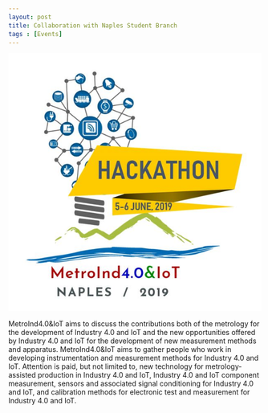 ```yaml
---
layout: post
title: Collaboration with Naples Student Branch
tags : [Events]
---
```


![Header](/images/logo_hackathon.jpg)

MetroInd4.0&IoT aims to discuss the contributions both of the metrology for the development of Industry 4.0 and IoT and the new opportunities offered by Industry 4.0 and IoT for the development of new measurement methods and apparatus. MetroInd4.0&IoT aims to gather people who work in developing instrumentation and measurement methods for Industry 4.0 and IoT. Attention is paid, but not limited to, new technology for metrology-assisted production in Industry 4.0 and IoT, Industry 4.0 and IoT component measurement, sensors and associated signal conditioning for Industry 4.0 and IoT, and calibration methods for electronic test and measurement for Industry 4.0 and IoT.
